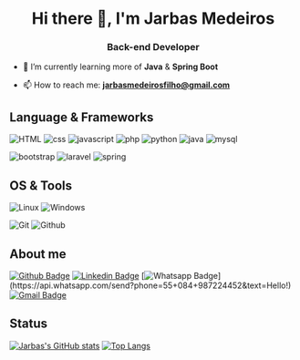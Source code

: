 <h1 align="center">Hi there 👋, I'm Jarbas Medeiros</h1>
<h3 align="center">Back-end Developer</h3>

- 🌱 I’m currently learning more of **Java** & **Spring Boot**

- 📫 How to reach me: **jarbasmedeirosfilho@gmail.com**

## Language & Frameworks
![HTML](https://img.shields.io/badge/-HTML-E34F26?logo=HTML5&style=for-the-badge&logoColor=white)
![css](https://img.shields.io/badge/-css-1572B6?logo=css3&style=for-the-badge&logoColor=white)
![javascript](https://img.shields.io/badge/-javascript-F7DF1E?logo=javascript&style=for-the-badge&logoColor=black)
![php](https://img.shields.io/badge/-php-777BB4?logo=php&style=for-the-badge&logoColor=white)
![python](https://img.shields.io/badge/-python-3776AB?logo=python&style=for-the-badge&logoColor=white)
![java](https://img.shields.io/badge/-java-007396?logo=java&style=for-the-badge&logoColor=white)
![mysql](https://img.shields.io/badge/-mysql-4479A1?logo=mysql&style=for-the-badge&logoColor=white)

![bootstrap](https://img.shields.io/badge/-bootstrap-7952B3?logo=bootstrap&style=for-the-badge&logoColor=white)
![laravel](https://img.shields.io/badge/-laravel-FF2D20?logo=laravel&style=for-the-badge&logoColor=white)
![spring](https://img.shields.io/badge/-spring-6DB33F?logo=spring&style=for-the-badge&logoColor=white)

## OS & Tools
![Linux](https://img.shields.io/badge/-Linux-FCC624?logo=Linux&style=for-the-badge&logoColor=black)
![Windows](https://img.shields.io/badge/-Windows-0078D6?logo=Windows&style=for-the-badge&logoColor=white)

![Git](https://img.shields.io/badge/-Git-F05032?logo=Git&style=for-the-badge&logoColor=white)
![Github](https://img.shields.io/badge/-Github-181717?logo=Github&style=for-the-badge&logoColor=white)

## About me 
[![Github Badge](https://img.shields.io/badge/-Github-000?style=for-the-badge&logo=Github&logoColor=white&link=https://github.com/jarbasmedeiros)](https://github.com/jarbasmedeiros)
[![Linkedin Badge](https://img.shields.io/badge/-LinkedIn-blue?style=for-the-badge&logo=Linkedin&logoColor=white&link=https://www.linkedin.com/in/jarbas-medeiros-49667b13b/)](https://www.linkedin.com/in/jarbas-medeiros-49667b13b/)
[![Whatsapp Badge](https://img.shields.io/badge/-Whatsapp-4CA143?style=for-the-badge&labelColor=4CA143&logo=whatsapp&logoColor=white&link=https://api.whatsapp.com/send?phone=55+084+987224452&text=Hello!)](https://api.whatsapp.com/send?phone=55+084+987224452&text=Hello!)
[![Gmail Badge](https://img.shields.io/badge/-Gmail-c14438?style=for-the-badge&logo=Gmail&logoColor=white&link=mailto:jarbasmedeirosfilho@gmail.com)](mailto:jarbasmedeirosfilho@gmail.com)

## Status
[![Jarbas's GitHub stats](https://github-readme-stats.vercel.app/api?username=jarbasmedeiros)](https://github.com/jarbasmedeiros)
[![Top Langs](https://github-readme-stats.vercel.app/api/top-langs/?username=jarbasmedeiros)](https://github.com/jarbasmedeiros)

